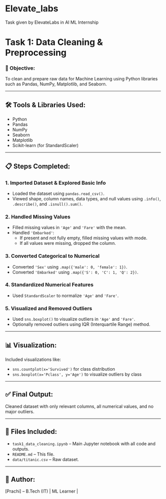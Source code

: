 # Elevate_labs
Task  given by ElevateLabs in AI ML Internship

# Task 1: Data Cleaning & Preprocessing

### 🎯 Objective:
To clean and prepare raw data for Machine Learning using Python libraries such as Pandas, NumPy, Matplotlib, and Seaborn.

---

## 🛠️ Tools & Libraries Used:
- Python
- Pandas
- NumPy
- Seaborn
- Matplotlib
- Scikit-learn (for StandardScaler)

---

## 📋 Steps Completed:

### 1. **Imported Dataset & Explored Basic Info**
- Loaded the dataset using `pandas.read_csv()`.
- Viewed shape, column names, data types, and null values using `.info()`, `.describe()`, and `.isnull().sum()`.

### 2. **Handled Missing Values**
- Filled missing values in `'Age'` and `'Fare'` with the mean.
- Handled `'Embarked'`:
  - If present and not fully empty, filled missing values with mode.
  - If all values were missing, dropped the column.

### 3. **Converted Categorical to Numerical**
- Converted `'Sex'` using `.map({'male': 0, 'female': 1})`.
- Converted `'Embarked'` using `.map({'S': 0, 'C': 1, 'Q': 2})`.

### 4. **Standardized Numerical Features**
- Used `StandardScaler` to normalize `'Age'` and `'Fare'`.

### 5. **Visualized and Removed Outliers**
- Used `sns.boxplot()` to visualize outliers in `'Age'` and `'Fare'`.
- Optionally removed outliers using IQR (Interquartile Range) method.

---

## 📊 Visualization:
Included visualizations like:
- `sns.countplot(x='Survived')` for class distribution
- `sns.boxplot(x='Pclass', y='Age')` to visualize outliers by class

---

## ✅ Final Output:
Cleaned dataset with only relevant columns, all numerical values, and no major outliers.

---

## 📁 Files Included:
- `task1_data_cleaning.ipynb` – Main Jupyter notebook with all code and outputs.
- `README.md` – This file.
- `data/titanic.csv` – Raw dataset.

---

## 🔗 Author:
[Prachi] – B.Tech (IT) | ML Learner |
